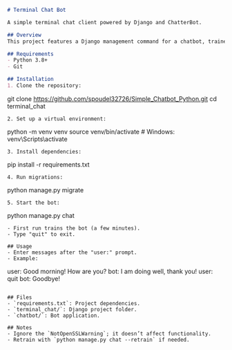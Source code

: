 ```markdown
# Terminal Chat Bot

A simple terminal chat client powered by Django and ChatterBot.

## Overview
This project features a Django management command for a chatbot, trained on the English corpus and stored in SQLite.

## Requirements
- Python 3.8+
- Git

## Installation
1. Clone the repository:
   ```
   git clone https://github.com/spoudel32726/Simple_Chatbot_Python.git
   cd terminal_chat
   ```
2. Set up a virtual environment:
   ```
   python -m venv venv
   source venv/bin/activate  # Windows: venv\Scripts\activate
   ```
3. Install dependencies:
   ```
   pip install -r requirements.txt
   ```
4. Run migrations:
   ```
   python manage.py migrate
   ```
5. Start the bot:
   ```
   python manage.py chat
   ```
   - First run trains the bot (a few minutes).
   - Type "quit" to exit.

## Usage
- Enter messages after the "user:" prompt.
- Example:
  ```
  user: Good morning! How are you?
  bot: I am doing well, thank you!
  user: quit
  bot: Goodbye!
  ```

## Files
- `requirements.txt`: Project dependencies.
- `terminal_chat/`: Django project folder.
- `chatbot/`: Bot application.

## Notes
- Ignore the `NotOpenSSLWarning`; it doesn’t affect functionality.
- Retrain with `python manage.py chat --retrain` if needed.


```
